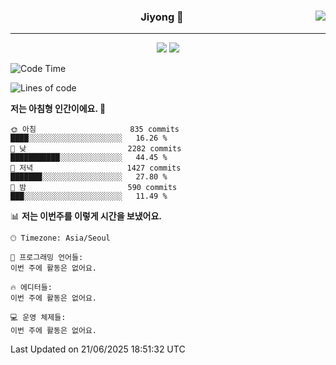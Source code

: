
<div align="center">
  
  <img align="right" src="https://github-readme-stats.vercel.app/api/top-langs/?username=kkkimjiyong&theme=dracula&hide=Procfile&layout=compact&langs_count=7"/>

  ### Jiyong 🎨
  
  ---
  
  <a href="https://www.notion.so/de89c82b663345278de4489463a81458?v=f059fc8382b84103b52c77918639c252"><img src="https://img.shields.io/badge/Github Projects-000000?style=flat-square&logo=github&logoColor=white"/></a>
  <a href="https://haardy.tistory.com/"><img src="https://img.shields.io/badge/Jiyongstory-3DDC84?style=flat-square&logo=Tistory&logoColor=black"/></a>


</div>

  <!--START_SECTION:waka-->
![Code Time](http://img.shields.io/badge/Code%20Time-323%20hrs%2027%20mins-blue)

![Lines of code](https://img.shields.io/badge/%EC%A0%80%EB%8A%94%20%EC%97%AC%ED%83%9C%EA%B9%8C%EC%A7%80%20-3.7%20million%20%EC%A4%84%EC%9D%98%20%EC%BD%94%EB%93%9C%EB%A5%BC%20%EC%9E%91%EC%84%B1%ED%96%88%EC%96%B4%EC%9A%94.-blue)

**저는 아침형 인간이에요. 🐤** 

```text
🌞 아침                     835 commits         ████░░░░░░░░░░░░░░░░░░░░░   16.26 % 
🌆 낮　                     2282 commits        ███████████░░░░░░░░░░░░░░   44.45 % 
🌃 저녁                     1427 commits        ███████░░░░░░░░░░░░░░░░░░   27.80 % 
🌙 밤　                     590 commits         ███░░░░░░░░░░░░░░░░░░░░░░   11.49 % 
```


📊 **저는 이번주를 이렇게 시간을 보냈어요.** 

```text
🕑︎ Timezone: Asia/Seoul

💬 프로그래밍 언어들: 
이번 주에 활동은 없어요.

🔥 에디터들: 
이번 주에 활동은 없어요.

💻 운영 체제들: 
이번 주에 활동은 없어요.
```


 Last Updated on 21/06/2025 18:51:32 UTC
<!--END_SECTION:waka-->
